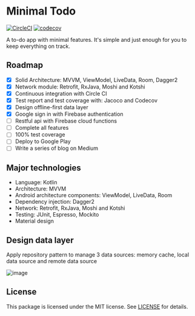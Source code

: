 # Minimal Todo

[![CircleCI](https://circleci.com/gh/cuongpm/android-minimal-todo.svg?style=svg)](https://circleci.com/gh/cuongpm/android-minimal-todo) [![codecov](https://codecov.io/gh/cuongpm/android-minimal-todo/branch/master/graph/badge.svg)](https://codecov.io/gh/cuongpm/android-minimal-todo)

A to-do app with minimal features. It's simple and just enough for you to keep everything on track.

## Roadmap

- [x] Solid Architecture: MVVM, ViewModel, LiveData, Room, Dagger2
- [x] Network module: Retrofit, RxJava, Moshi and Kotshi
- [x] Continuous integration with Circle CI
- [x] Test report and test coverage with: Jacoco and Codecov
- [x] Design offline-first data layer
- [x] Google sign in with Firebase authentication
- [ ] Restful api with Firebase cloud functions
- [ ] Complete all features
- [ ] 100% test coverage
- [ ] Deploy to Google Play
- [ ] Write a series of blog on Medium

## Major technologies

- Language: Kotlin
- Architecture: MVVM
- Android architecture components: ViewModel, LiveData, Room
- Dependency injection: Dagger2
- Network: Retrofit, RxJava, Moshi and Kotshi
- Testing: JUnit, Espresso, Mockito
- Material design

## Design data layer
Apply repository pattern to manage 3 data sources: memory cache, local data source and remote data source


![image](https://user-images.githubusercontent.com/2792438/47374632-a5769880-d718-11e8-9c02-8cb41df68eba.png)

## License

This package is licensed under the MIT license. See [LICENSE](./LICENSE) for details.
